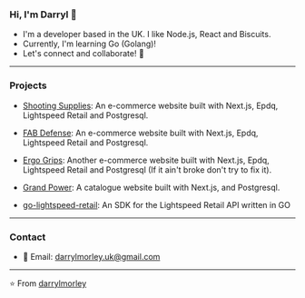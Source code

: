 ### Hi, I'm Darryl 👋

- I'm a developer based in the UK. I like Node.js, React and Biscuits.
- Currently, I'm learning Go (Golang)!
- Let's connect and collaborate! 🚀
---

### Projects

- [Shooting Supplies](https://www.shootingsuppliesltd.co.uk): An e-commerce website built with Next.js, Epdq, Lightspeed Retail and Postgresql.
- [FAB Defense](https://www.fabdefense.co.uk): An e-commerce website built with Next.js, Epdq, Lightspeed Retail and Postgresql.
- [Ergo Grips](https://www.ergogrips.co.uk): Another e-commerce website built with Next.js, Epdq, Lightspeed Retail and Postgresql (If it ain't broke don't try to fix it).
- [Grand Power](https://www.grandpower.co.uk): A catalogue website built with Next.js, and Postgresql.

- [go-lightspeed-retail](https://github.com/darrylmorley/go-lightspeed-retail): An SDK for the Lightspeed Retail API written in GO
---
### Contact

- 📧 Email: darrylmorley.uk@gmail.com
---
⭐️ From [darrylmorley](https://github.com/darrylmorley)
